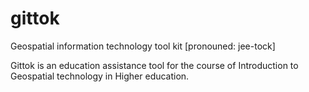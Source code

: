 gittok
======

Geospatial information technology tool kit [pronouned: jee-tock] 

Gittok is an education assistance tool for the course of Introduction to Geospatial technology in Higher education.

